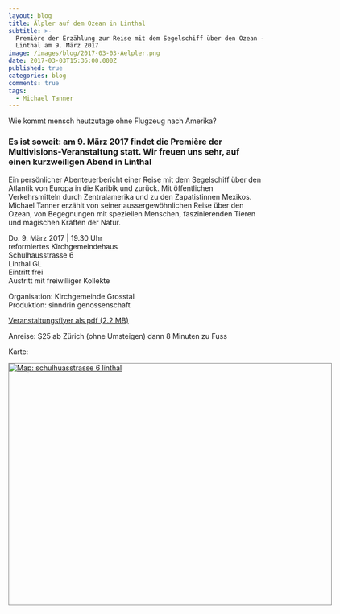 ```yaml
---
layout: blog
title: Älpler auf dem Ozean in Linthal
subtitle: >-
  Première der Erzählung zur Reise mit dem Segelschiff über den Ozean - in
  Linthal am 9. März 2017
image: /images/blog/2017-03-03-Aelpler.png
date: 2017-03-03T15:36:00.000Z
published: true
categories: blog
comments: true
tags:
  - Michael Tanner
---
```

Wie kommt mensch heutzutage ohne Flugzeug nach Amerika?

### Es ist soweit: am 9. März 2017 findet die Première der Multivisions-Veranstaltung statt. Wir freuen uns sehr, auf einen kurzweiligen Abend in Linthal

Ein persönlicher Abenteuerbericht einer Reise mit dem Segelschiff über den Atlantik von Europa in die Karibik und zurück. Mit öffentlichen Verkehrsmitteln durch Zentralamerika und zu den Zapatistinnen Mexikos. Michael Tanner erzählt von
seiner aussergewöhnlichen Reise über den Ozean, von Begegnungen
mit speziellen Menschen, faszinierenden Tieren und magischen
Kräften der Natur. 

Do. 9. März 2017 | 19.30 Uhr  
reformiertes Kirchgemeindehaus  
Schulhausstrasse 6  
Linthal GL  
Eintritt frei  
Austritt mit freiwilliger Kollekte

Organisation: Kirchgemeinde Grosstal  
Produktion: sinndrin genossenschaft

<a href="/assets/files/michael-tanner/2017-Flyer-einfach-Linthal-Aelpler-Ozean.pdf ">Veranstaltungsflyer als pdf (2.2 MB)</a>

Anreise: S25 ab Zürich (ohne Umsteigen)
dann 8 Minuten zu Fuss

Karte:

<script type="text/javascript" src="//map.search.ch/api/map.js"></script>
<script type="text/javascript">new SearchChMap({center:"8783 Linthal/Schulhausstr. 6",x:"253m",y:"276m",zoom:2,poigroups:"default"});</script>
<div id="mapcontainer" style="width:640px;height:480px;border:1px solid #888">
<noscript>
  <div>
    <a target="_top" href="https://map.search.ch/Linthal,Schulhausstr.6?x=253m&amp;y=276m&amp;z=256">
      <img src="//map.search.ch/chmap.jpg?base=8783+Linthal%2FSchulhausstr.+6&amp;layer=sym,fg,copy,circle,ruler&amp;w=640&amp;h=480&amp;x=253m&amp;y=276m&amp;zd=2&amp;poi=bergbahn,haltestelle,parkhaus,viasuisse,zug" style="border:0" id="mapimg" alt="Map: schulhuasstrasse 6 linthal" />
    </a>
  </div>

</noscript></div>

